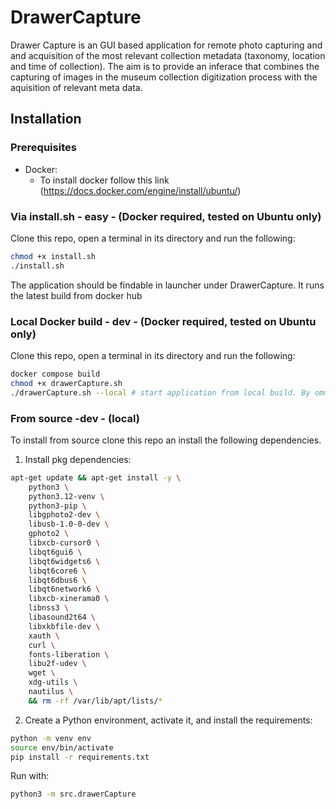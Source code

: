 # DrawerCapture
Drawer Capture is an GUI based application for remote photo capturing and and acquisition of the most relevant collection metadata (taxonomy, location and time of collection). The aim is to provide an inferace that combines the capturing of images in the museum collection digitization process with the aquisition of relevant meta data. 

## Installation
### Prerequisites 
- Docker:
    - To install docker follow this link (https://docs.docker.com/engine/install/ubuntu/)

### Via install.sh - easy - (Docker required, tested on Ubuntu only)
Clone this repo, open a terminal in its directory and run the following:

```sh
chmod +x install.sh
./install.sh
```

The application should be findable in launcher under DrawerCapture. It runs the latest build from docker hub

### Local Docker build - dev - (Docker required, tested on Ubuntu only)
Clone this repo, open a terminal in its directory and run the following:

```.sh
docker compose build
chmod +x drawerCapture.sh
./drawerCapture.sh --local # start application from local build. By ommit --local the latest build on docker hub is used
```

### From source -dev - (local) 
To install from source clone this repo an install the following dependencies.
1. Install pkg dependencies:

```sh
apt-get update && apt-get install -y \
    python3 \
    python3.12-venv \
    python3-pip \
    libgphoto2-dev \
    libusb-1.0-0-dev \
    gphoto2 \
    libxcb-cursor0 \
    libqt6gui6 \
    libqt6widgets6 \
    libqt6core6 \
    libqt6dbus6 \
    libqt6network6 \
    libxcb-xinerama0 \
    libnss3 \
    libasound2t64 \
    libxkbfile-dev \
    xauth \
    curl \
    fonts-liberation \
    libu2f-udev \
    wget \
    xdg-utils \
    nautilus \
    && rm -rf /var/lib/apt/lists/*
```

2. Create a Python environment, activate it, and install the requirements:

```sh
python -m venv env
source env/bin/activate
pip install -r requirements.txt
```

Run with:

```sh
python3 -m src.drawerCapture
```